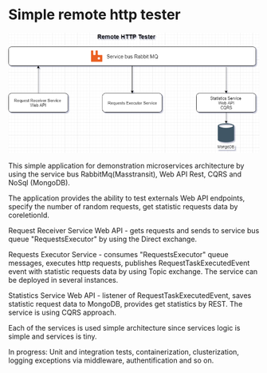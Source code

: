 # Simple remote http tester

![Diagram](https://github.com/LeonLdv/RemoteHttpTester/blob/master/doc/architecture-diagram.png)

This simple application for demonstration microservices architecture by using the service bus RabbitMq(Masstransit), Web API Rest, CQRS and NoSql (MongoDB).

The application provides the ability to test externals Web API  endpoints,  specify the number of random requests, get statistic requests data by coreletionId.

Request Receiver Service Web API - gets requests and sends to service bus queue "RequestsExecutor" by using the Direct exchange.

Requests Executor Service - consumes  "RequestsExecutor"  queue messages, executes http requests, publishes  RequestTaskExecutedEvent event with statistic requests data by using Topic exchange. The service can be deployed in several instances. 

Statistics Service Web API -  listener of RequestTaskExecutedEvent,
saves statistic request data to MongoDB, provides get statistics by REST. The service is using CQRS approach.  

Each of the services is used simple architecture since services logic is simple and services is tiny. 

In progress: Unit and integration tests, containerization, clusterization, logging exceptions via middleware, authentification and so on. 

